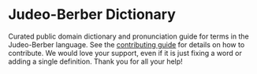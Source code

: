 
# Judeo-Berber Dictionary

Curated public domain dictionary and pronunciation guide for terms in the Judeo-Berber language. See the [contributing guide](https://github.com/drumworkteam/term/blob/make/.github/contributing.md) for details on how to contribute. We would love your support, even if it is just fixing a word or adding a single definition. Thank you for all your help!